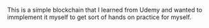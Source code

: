This is a simple blockchain that I learned from Udemy and wanted to immplement it myself to get sort of hands on practice for myself.
